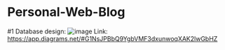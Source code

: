 # Personal-Web-Blog

#1 Database design:
![image](https://github.com/nnhoang215/Personal-Web-Blog/assets/83194656/3b26fb77-560f-4a28-a186-af01d0f0ccde)
Link: https://app.diagrams.net/#G1NsJPBbQ9YgbVMF3dxunwoqXAK2lwGbHZ
